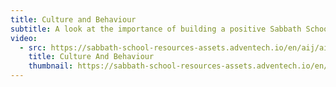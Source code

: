 ```yaml
---
title: Culture and Behaviour
subtitle: A look at the importance of building a positive Sabbath School culture and how this impacts learning, behavior, and spiritual growth.
video:
  - src: https://sabbath-school-resources-assets.adventech.io/en/aij/aij-training-videos/assets/en-aij-culture-and-behaviour.mp4
    title: Culture And Behaviour
    thumbnail: https://sabbath-school-resources-assets.adventech.io/en/aij/aij-training-videos/assets/en-aij-culture-and-behaviour.webp
---
```


